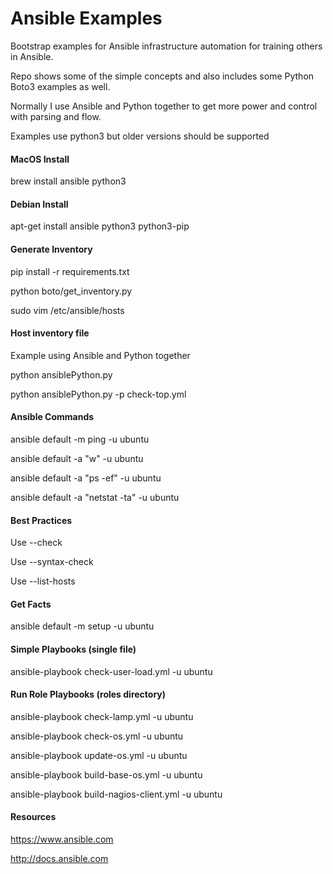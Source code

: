 # Ansible Examples

Bootstrap examples for Ansible infrastructure automation for training others in Ansible. 

Repo shows some of the simple concepts and also includes some Python Boto3 examples as well.

Normally I use Ansible and Python together to get more power and control with parsing and flow.

Examples use python3 but older versions should be supported

#### MacOS Install

brew install ansible python3

#### Debian Install

apt-get install ansible python3 python3-pip

#### Generate Inventory

pip install -r requirements.txt

python boto/get_inventory.py

sudo vim /etc/ansible/hosts

#### Host inventory file

Example using Ansible and Python together

python ansiblePython.py

python ansiblePython.py -p check-top.yml

#### Ansible Commands

ansible default -m ping -u ubuntu

ansible default -a "w" -u ubuntu

ansible default -a "ps -ef" -u ubuntu

ansible default -a "netstat -ta" -u ubuntu

#### Best Practices

Use --check

Use --syntax-check

Use --list-hosts

#### Get Facts

ansible default -m setup -u ubuntu

#### Simple Playbooks (single file)

ansible-playbook check-user-load.yml -u ubuntu

#### Run Role Playbooks (roles directory)

ansible-playbook check-lamp.yml -u ubuntu

ansible-playbook check-os.yml -u ubuntu

ansible-playbook update-os.yml -u ubuntu

ansible-playbook build-base-os.yml -u ubuntu

ansible-playbook build-nagios-client.yml -u ubuntu

#### Resources

https://www.ansible.com

http://docs.ansible.com

